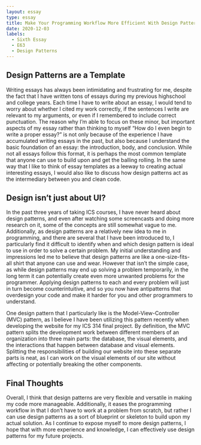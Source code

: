 ```yaml
---
layout: essay
type: essay
title: Make Your Programming Workflow More Efficient With Design Patterns
date: 2020-12-03
labels:
  - Sixth Essay
  - E63
  - Design Patterns
---
```


## Design Patterns are a Template

Writing essays has always been intimidating and frustrating for me, despite the fact that I have written tons of essays during my previous highschool and college years. Each time I have to write about an essay, I would tend to worry about whether I cited my work correctly, if the sentences I write are relevant to my arguments, or even if I remembered to include correct punctuation. The reason why I’m able to focus on these minor, but important aspects of my essay rather than thinking to myself “How do I even begin to write a proper essay?” is not only because of the experience I have accumulated writing essays in the past, but also because I understand the basic foundation of an essay: the introduction, body, and conclusion. While not all essays follow this format, it is perhaps the most common template that anyone can use to build upon and get the balling rolling. In the same way that I like to think of essay templates as a leeway to creating actual interesting essays, I would also like to discuss how design patterns act as the intermediary between you and clean code.

## Design isn’t just about UI?

In the past three years of taking ICS courses, I have never heard about design patterns, and even after watching some screencasts and doing more research on it, some of the concepts are still somewhat vague to me. Additionally, as design patterns are a relatively new idea to me in programming, and there are several that I have been introduced to, I particularly find it difficult to identify when and which design pattern is ideal to use in order to solve a certain problem.
My initial understanding and impressions led me to believe that design patterns are like a one-size-fits-all shirt that anyone can use and wear. However that isn’t the simple case, as while design patterns may end up solving a problem temporarily, in the long term it can potentially create even more unwanted problems for the programmer. Applying design patterns to each and every problem will just in turn become counterintuitive, and so you now have antipatterns that overdesign your code and make it harder for you and other programmers to understand. 

One design pattern that I particularly like is the Model-View-Controller (MVC) pattern, as I believe I have been utilizing this pattern recently when developing the website for my ICS 314 final project. By definition, the MVC pattern splits the development work between different members of an organization into three main parts: the database, the visual elements, and the interactions that happen between database and visual elements. Splitting the responsibilities of building our website into these separate parts is neat, as I can work on the visual elements of our site without affecting or potentially breaking the other components.

## Final Thoughts

Overall, I think that design patterns are very flexible and versatile in making my code more manageable. Additionally, it eases the programming workflow in that I don’t have to work at a problem from scratch, but rather I can use design patterns as a sort of blueprint or skeleton to build upon my actual solution. As I continue to expose myself to more design patterns, I hope that with more experience and knowledge, I can effectively use design patterns for my future projects.
